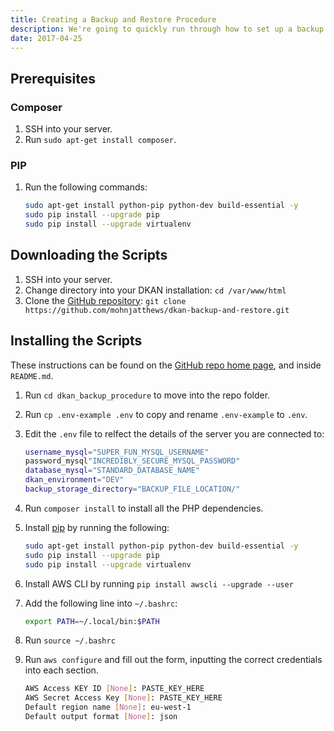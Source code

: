 ```yaml
---
title: Creating a Backup and Restore Procedure
description: We're going to quickly run through how to set up a backup and restore procedure for your DKAN installation.
date: 2017-04-25
---
```


## Prerequisites

### Composer

1. SSH into your server.
2. Run `sudo apt-get install composer`.

### PIP

1. Run the following commands:

    ```bash
    sudo apt-get install python-pip python-dev build-essential -y
    sudo pip install --upgrade pip
    sudo pip install --upgrade virtualenv
    ```

## Downloading the Scripts

1. SSH into your server.
1. Change directory into your DKAN installation: `cd /var/www/html`
1. Clone the [GitHub repository](https://github.com/mohnjatthews/dkan-backup-and-restore): `git clone https://github.com/mohnjatthews/dkan-backup-and-restore.git`

## Installing the Scripts

These instructions can be found on the [GitHub repo home page](https://github.com/mohnjatthews/dkan-backup-and-restore#installation), and inside `README.md`.

1. Run `cd dkan_backup_procedure` to move into the repo folder.
2. Run `cp .env-example .env` to copy and rename `.env-example` to `.env`.
3. Edit the `.env` file to relfect the details of the server you are connected to:

    ```bash
    username_mysql="SUPER_FUN_MYSQL_USERNAME"
    password_mysql"INCREDIBLY_SECURE_MYSQL_PASSWORD"
    database_mysql="STANDARD_DATABASE_NAME"
    dkan_environment="DEV"
    backup_storage_directory="BACKUP_FILE_LOCATION/"
    ```

1. Run `composer install` to install all the PHP dependencies.
1. Install [pip](//pypi.python.org/pypi/pip) by running the following:

    ```bash
    sudo apt-get install python-pip python-dev build-essential -y
    sudo pip install --upgrade pip
    sudo pip install --upgrade virtualenv
    ```

1. Install AWS CLI by running `pip install awscli --upgrade --user`
1. Add the following line into `~/.bashrc`:

    ```bash
    export PATH=~/.local/bin:$PATH
    ```

1. Run `source ~/.bashrc`
1. Run `aws configure` and fill out the form, inputting the correct credentials into each section.

    ```bash
    AWS Access KEY ID [None]: PASTE_KEY_HERE
    AWS Secret Access Key [None]: PASTE_KEY_HERE
    Default region name [None]: eu-west-1
    Default output format [None]: json
    ```
